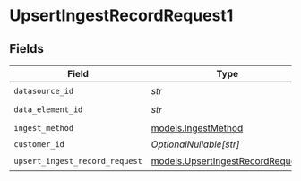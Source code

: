 # UpsertIngestRecordRequest1


## Fields

| Field                                                                      | Type                                                                       | Required                                                                   | Description                                                                |
| -------------------------------------------------------------------------- | -------------------------------------------------------------------------- | -------------------------------------------------------------------------- | -------------------------------------------------------------------------- |
| `datasource_id`                                                            | *str*                                                                      | :heavy_check_mark:                                                         | N/A                                                                        |
| `data_element_id`                                                          | *str*                                                                      | :heavy_check_mark:                                                         | N/A                                                                        |
| `ingest_method`                                                            | [models.IngestMethod](../models/ingestmethod.md)                           | :heavy_check_mark:                                                         | IngestMethod                                                               |
| `customer_id`                                                              | *OptionalNullable[str]*                                                    | :heavy_minus_sign:                                                         | Customer ID                                                                |
| `upsert_ingest_record_request`                                             | [models.UpsertIngestRecordRequest](../models/upsertingestrecordrequest.md) | :heavy_check_mark:                                                         | N/A                                                                        |
